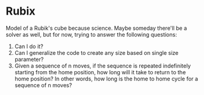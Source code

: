 # Rubix
Model of a Rubik's cube because science. Maybe someday there'll be a solver as well, but for now, trying to answer the following questions:
1. Can I do it?
2. Can I generalize the code to create any size based on single size parameter?
3. Given a sequence of n moves, if the sequence is repeated indefinitely starting from the home position, how long will it take to return to the home position? In other words, how long is the home to home cycle for a sequence of n moves?
